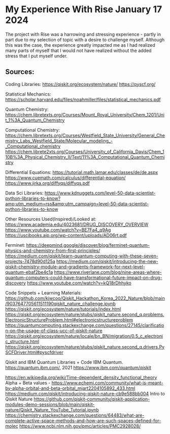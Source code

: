 # My Experience With Rise January 17 2024

The project with Rise was a harrowing and stressing experience - partly in part due to my selection of topic with a desire to challenge myself. 
Although this was the case, the experience greatly impacted me as I had realized many parts of myself that I would not have realized without the added stress that I put myself under.





## Sources:

Coding Libraries:
https://qiskit.org/ecosystem/nature/
https://pyscf.org/

Statistical Mechanics:
https://scholar.harvard.edu/files/noahmiller/files/statistical_mechanics.pdf


Quantum Chemistry:
https://chem.libretexts.org/Courses/Mount_Royal_University/Chem_1201/Unit_1%3A_Quantum_Chemistry

Computational Chemistry:
https://chem.libretexts.org/Courses/Westfield_State_University/General_Chemistry_Labs_Westfield_State/Molecular_modeling_-_Computational_chemistry
https://chem.librete2xts.org/Courses/University_of_California_Davis/Chem_110B%3A_Physical_Chemistry_II/Text/11%3A_Computational_Quantum_Chemistry


Differential Equations:
https://tutorial.math.lamar.edu/classes/de/de.aspx
https://www.cuemath.com/calculus/differential-equation/
https://www.jirka.org/diffyqs/diffyqs.pdf

	
Data Sci Libraries:
https://www.kdnuggets.com/level-50-data-scientist-python-libraries-to-know?amp;utm_medium=rss&amp;utm_campaign=level-50-data-scientist-python-libraries-to-know


Other Resources Used(Inspired)/Looked at:
https://www.academia.edu/4023681/DRUG_DISCOVERY_OVERVIEW
https://www.youtube.com/watch?v=BE7Fa4_q9Ag
https://uscibooks.aip.org/wp-content/uploads/AD06rt.pdf

Ferminet: https://deepmind.google/discover/blog/ferminet-quantum-physics-and-chemistry-from-first-principles/
https://medium.com/qiskit/learn-quantum-computing-with-these-seven-projects-7478d90d125a
https://medium.com/qiskit/introducing-the-new-qiskit-chemistry-module-and-gradients-framework-for-next-level-quantum-ebaf2be4c1a
https://www.riverlane.com/blog/nine-areas-where-quantum-computers-could-have-transformational-future-impact-on-drug-discovery
https://www.youtube.com/watch?v=kQ18rDhhyko

Code Snippets + Learning Materials:
https://github.com/kjwcoo/Qiskit_Hackathon_Korea_2022_Nature/blob/main/9037647705611511190qiskit_nature_challenge.ipynb
https://qiskit.org/ecosystem/nature/tutorials/index.html
https://qiskit.org/ecosystem/nature/stubs/qiskit_nature.second_q.problems.ElectronicStructureProblem.html#electronicstructureproblem
https://quantumcomputing.stackexchange.com/questions/27145/clarification-on-the-usage-of-class-ucc-of-qiskit-nature
https://qiskit.org/ecosystem/nature/locale/bn_BN/migration/0.5_c_electronic_structure.html
https://qiskit.org/ecosystem/nature/stubs/qiskit_nature.second_q.drivers.PySCFDriver.html#pyscfdriver

Qiskit and IBM Quantum Libraries + Code
IBM Quantum. https://quantum.ibm.com/, 2021
https://www.ibm.com/quantum/qiskit

https://en.wikipedia.org/wiki/Time-dependent_density_functional_theory
Alpha + Beta values - https://www.echemi.com/community/what-is-meant-by-alpha-orbital-and-beta-orbital_mjart2204105892_433.html
https://medium.com/qiskit/introducing-qiskit-nature-cb9e588bb004 Intro to Qiskit Nature
https://github.com/qiskit-community/qiskit-application-modules-demo-sessions/blob/main/qiskit-nature/Qiskit_Nature_YouTube_Tutorial.ipynb
https://chemistry.stackexchange.com/questions/64483/what-are-complete-active-space-methods-and-how-are-such-spaces-defined-for-molec
https://www.ncbi.nlm.nih.gov/pmc/articles/PMC2928028/
